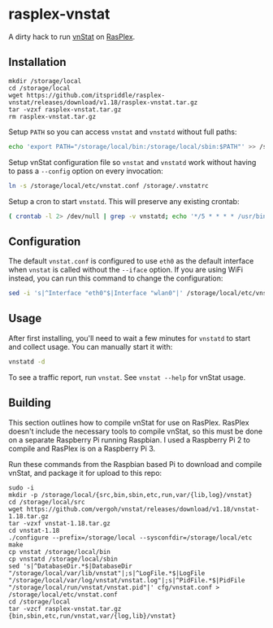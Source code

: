 # rasplex-vnstat

A dirty hack to run [vnStat](https://humdi.net/vnstat/) on [RasPlex](http://www.rasplex.com).

## Installation

```
mkdir /storage/local
cd /storage/local
wget https://github.com/itspriddle/rasplex-vnstat/releases/download/v1.18/rasplex-vnstat.tar.gz
tar -vzxf rasplex-vnstat.tar.gz
rm rasplex-vnstat.tar.gz
```

Setup `PATH` so you can access `vnstat` and `vnstatd` without full paths:

```sh
echo 'export PATH="/storage/local/bin:/storage/local/sbin:$PATH"' >> /storage/.profile
```

Setup vnStat configuration file so `vnstat` and `vnstatd` work without having
to pass a `--config` option on every invocation:

```sh
ln -s /storage/local/etc/vnstat.conf /storage/.vnstatrc
```

Setup a cron to start `vnstatd`. This will preserve any existing crontab:

```sh
( crontab -l 2> /dev/null | grep -v vnstatd; echo '*/5 * * * * /usr/bin/pgrep vnstatd >/dev/null || /storage/local/sbin/vnstatd -d > /dev/null' ) | crontab -
```

## Configuration

The default `vnstat.conf` is configured to use `eth0` as the default interface
when `vnstat` is called without the `--iface` option. If you are using WiFi
instead, you can run this command to change the configuration:

```sh
sed -i 's|^Interface "eth0"$|Interface "wlan0"|' /storage/local/etc/vnstat.conf
```

## Usage

After first installing, you'll need to wait a few minutes for `vnstatd` to
start and collect usage. You can manually start it with:

```sh
vnstatd -d
```

To see a traffic report, run `vnstat`. See `vnstat --help` for vnStat usage.

## Building

This section outlines how to compile vnStat for use on RasPlex. RasPlex
doesn't include the necessary tools to compile vnStat, so this must be done on
a separate Raspberry Pi running Raspbian. I used a Raspberry Pi 2 to compile
and RasPlex is on a Raspberry Pi 3.

Run these commands from the Raspbian based Pi to download and compile vnStat,
and package it for upload to this repo:

```
sudo -i
mkdir -p /storage/local/{src,bin,sbin,etc,run,var/{lib,log}/vnstat}
cd /storage/local/src
wget https://github.com/vergoh/vnstat/releases/download/v1.18/vnstat-1.18.tar.gz
tar -vzxf vnstat-1.18.tar.gz
cd vnstat-1.18
./configure --prefix=/storage/local --sysconfdir=/storage/local/etc
make
cp vnstat /storage/local/bin
cp vnstatd /storage/local/sbin
sed 's|^DatabaseDir.*$|DatabaseDir "/storage/local/var/lib/vnstat"|;s|^LogFile.*$|LogFile "/storage/local/var/log/vnstat/vnstat.log"|;s|^PidFile.*$|PidFile "/storage/local/run/vnstat/vnstat.pid"|' cfg/vnstat.conf > /storage/local/etc/vnstat.conf
cd /storage/local
tar -vzcf rasplex-vnstat.tar.gz {bin,sbin,etc,run/vnstat,var/{log,lib}/vnstat}
```
